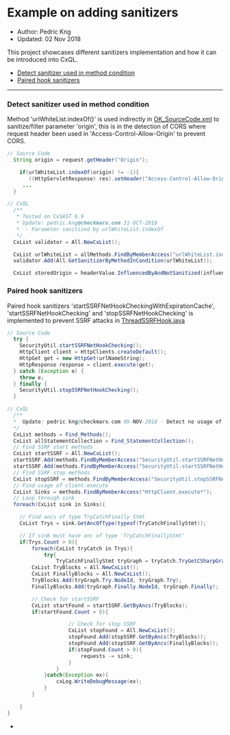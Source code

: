 # Example on adding sanitizers
* Author:   Pedric Kng  
* Updated:  02 Nov 2018

This project showcases different sanitizers implementation and how it can be introduced into CxQL.
* [Detect sanitizer used in method condition](#Detect-sanitizer-used-in-method-condition)
* [Paired hook sanitizers](#Paired-hook-sanitizers)

***
### Detect sanitizer used in method condition
 Method 'urlWhiteList.indexOf()' is used indirectly in [OK_SourceCode.xml](OK_SourceCode.java) to sanitize/filter parameter 'origin', this is in the detection of CORS where request header been used in 'Access-Control-Allow-Origin' to prevent CORS.
```java
// Source Code
  String origin = request.getHeader("Origin");

	if(urlWhiteList.indexOf(origin) != -1){
	   ((HttpServletResponse) res).setHeader("Access-Control-Allow-Origin", origin);
     ...
  }
```
```csharp
// CxQL
  /**
   * Tested on CxSAST 8.9
   * Update: pedric.kng@checkmarx.com 31-OCT-2018
   *  - Parameter sanitized by urlWhiteList.indexOf
   */
  CxList validator = All.NewCxList();

  CxList urlWhiteList = allMethods.FindByMemberAccess("urlWhiteList.indexOf*");
  validator.Add(All.GetSanitizerByMethodInCondition(urlWhiteList));

  CxList storedOrigin = headerValue.InfluencedByAndNotSanitized(influencers, validator);
```

### Paired hook sanitizers
Paired hook sanitizers 'startSSRFNetHookCheckingWithExpirationCache', 'startSSRFNetHookChecking' and 'stopSSRFNetHookChecking' is implemented to prevent SSRF attacks in [ThreadSSRFHook.java](ThreadSSRFHook.java)
```java
// Source Code
  try {
    SecurityUtil.startSSRFNetHookChecking();
    HttpClient client = HttpClients.createDefault();
    HttpGet get = new HttpGet(urlNameString);
    HttpResponse response = client.execute(get);
  } catch (Exception e) {
    throw e;
  } finally {
    SecurityUtil.stopSSRFNetHookChecking();
  }
```
```java
// CxQL
  /**
  *  Update: pedric.kng@checkmarx.com 09-NOV-2018 - Detect no usage of Aliyun SSRFNetHook
  */
  CxList methods = Find_Methods();
  CxList allStatementCollection = Find_StatementCollection();
  // Find SSRF start methods
  CxList startSSRF = All.NewCxList();
  startSSRF.Add(methods.FindByMemberAccess("SecurityUtil.startSSRFNetHookCheckingWithExpirationCache"));
  startSSRF.Add(methods.FindByMemberAccess("SecurityUtil.startSSRFNetHookChecking"));
  // Find SSRF stop methods
  CxList stopSSRF = methods.FindByMemberAccess("SecurityUtil.stopSSRFNetHookChecking");
  // Find usage of client.execute
  CxList Sinks = methods.FindByMemberAccess("HttpClient.execute*");
  // Loop through sink
  foreach(CxList sink in Sinks){

	// Find ancs of type TryCatchFinally Stmt
	CxList Trys = sink.GetAncOfType(typeof(TryCatchFinallyStmt));

	// If sink must have anc of type 'TryCatchFinallyStmt'
	if(Trys.Count > 0){
		foreach(CxList tryCatch in Trys){
			try{
				TryCatchFinallyStmt tryGraph = tryCatch.TryGetCSharpGraph<TryCatchFinallyStmt>();
        CxList TryBlocks = All.NewCxList();
        CxList FinallyBlocks = All.NewCxList();
        TryBlocks.Add(tryGraph.Try.NodeId, tryGraph.Try);
        FinallyBlocks.Add(tryGraph.Finally.NodeId, tryGraph.Finally);

        // Check for startSSRF
        CxList startFound = startSSRF.GetByAncs(TryBlocks);
        if(startFound.Count > 0){

					// Check for stop SSRF
					CxList stopFound = All.NewCxList();
					stopFound.Add(stopSSRF.GetByAncs(TryBlocks));
					stopFound.Add(stopSSRF.GetByAncs(FinallyBlocks));
					if(stopFound.Count > 0){
						requests -= sink;
					}
				}
			}catch(Exception ex){
				cxLog.WriteDebugMessage(ex);		
			}
		}

	}
}
```

*
